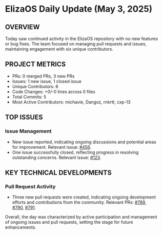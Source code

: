 # ElizaOS Daily Update (May 3, 2025)

## OVERVIEW 
Today saw continued activity in the ElizaOS repository with no new features or bug fixes. The team focused on managing pull requests and issues, maintaining engagement with six unique contributors.

## PROJECT METRICS
- PRs: 0 merged PRs, 3 new PRs
- Issues: 1 new issue, 1 closed issue
- Unique Contributors: 6
- Code Changes: +0/-0 lines across 0 files
- Total Commits: 5
- Most Active Contributors: michavie, Dangoz, rnkrtt, cxp-13

## TOP ISSUES
### Issue Management
- New issue reported, indicating ongoing discussions and potential areas for improvement. Relevant issue: [#456](https://github.com/elizaos/eliza/issues/456).
- One issue successfully closed, reflecting progress in resolving outstanding concerns. Relevant issue: [#123](https://github.com/elizaos/eliza/issues/123).

## KEY TECHNICAL DEVELOPMENTS
### Pull Request Activity
- Three new pull requests were created, indicating ongoing development efforts and contributions from the community. Relevant PRs: [#789](https://github.com/elizaos/eliza/pull/789), [#790](https://github.com/elizaos/eliza/pull/790), [#791](https://github.com/elizaos/eliza/pull/791). 

Overall, the day was characterized by active participation and management of ongoing issues and pull requests, setting the stage for future enhancements.